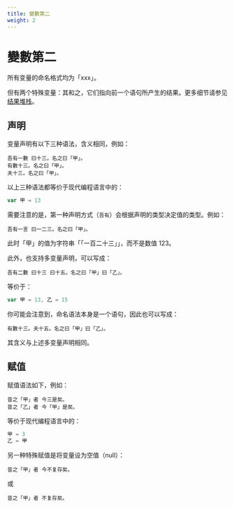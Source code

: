 ```yaml
---
title: 變數第二
weight: 2
---
```

# 變數第二

所有变量的命名格式均为「xxx」。

但有两个特殊变量：其和之，它们指向前一个语句所产生的结果。更多细节请参见[结果堆栈](#结果堆栈)。

## 声明

变量声明有以下三种语法，含义相同，例如：

```
吾有一數 曰十三。名之曰「甲」。
有數十三。名之曰「甲」。
夫十三。名之曰「甲」。
```

以上三种语法都等价于现代编程语言中的：

```javascript
var 甲 = 13
```

需要注意的是，第一种声明方式（`吾有`）会根据声明的类型决定值的类型。例如：

```
吾有一言 曰一二三。名之曰「甲」。
```

此时「甲」的值为字符串「「一百二十三」」，而不是数值 123。

此外，也支持多变量声明，可以写成：

```
吾有二數 曰十三 曰十五。名之曰「甲」曰「乙」。
```

等价于：

```javascript
var 甲 = 13, 乙 = 15
```

你可能会注意到，命名语法本身是一个语句，因此也可以写成：

```
有數十三。夫十五。名之曰「甲」曰「乙」。
```

其含义与上述多变量声明相同。

## 赋值

赋值语法如下，例如：

```
昔之「甲」者 今三是矣。
昔之「乙」者 今「甲」是矣。
```

等价于现代编程语言中的：

```javascript
甲 = 3
乙 = 甲
```

另一种特殊赋值是将变量设为空值（null）：

```
昔之「甲」者 今不复存矣。
```

或

```
昔之「甲」者 不复存矣。
```
